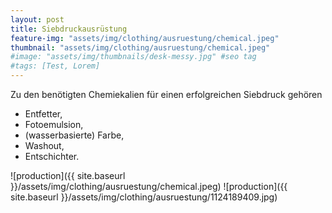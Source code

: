 ```yaml
---
layout: post
title: Siebdruckausrüstung
feature-img: "assets/img/clothing/ausruestung/chemical.jpeg"
thumbnail: "assets/img/clothing/ausruestung/chemical.jpeg"
#image: "assets/img/thumbnails/desk-messy.jpg" #seo tag
#tags: [Test, Lorem]
---
```


Zu den benötigten Chemiekalien für einen erfolgreichen Siebdruck gehören

* Entfetter,
* Fotoemulsion,
* (wasserbasierte) Farbe,
* Washout,
* Entschichter.

![production]({{ site.baseurl }}/assets/img/clothing/ausruestung/chemical.jpeg)
![production]({{ site.baseurl }}/assets/img/clothing/ausruestung/1124189409.jpg)
